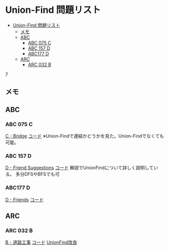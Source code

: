 # Union-Find 問題リスト

- [Union-Find 問題リスト](#union-find-問題リスト)
  - [メモ](#メモ)
  - [ABC](#abc)
    - [ABC 075 C](#abc-075-c)
    - [ABC 157 D](#abc-157-d)
    - [ABC177 D](#abc177-d)
  - [ARC](#arc)
    - [ARC 032 B](#arc-032-b)

7
## メモ

## ABC

### ABC 075 C

[C - Bridge](https://atcoder.jp/contests/abc075/tasks/abc075_c)
[コード](../../AtCoder/ABC/abc075/c/C.go)
※Union-Findで連結かどうかを見た。Union-Findでなくても可能。

### ABC 157 D

[D - Friend Suggestions](https://atcoder.jp/contests/abc157/tasks/abc157_d)
[コード](../../AtCoder/ABC/abc157/d/D.go)
解説でUnionFindについて詳しく説明している。
多分DFSやBFSでも可

### ABC177 D

[D - Friends](https://atcoder.jp/contests/abc177/tasks/abc177_d)
[コード](../../AtCoder/ABC/abc177/d/D.go)

## ARC

### ARC 032 B

[B - 道路工事](https://atcoder.jp/contests/arc032/tasks/arc032_2)
[コード](../../AtCoder/ARC/arc032/b/B.go)
[UnionFind改良](../../AtCoder/ARC/arc032/b/B_uftest.go)
